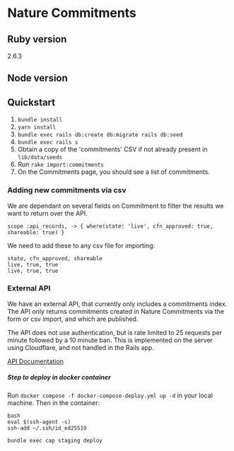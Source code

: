 # Nature Commitments


## Ruby version
2.6.3
## Node version

## Quickstart

1. `bundle install`
2. `yarn install`
3. `bundle exec rails db:create db:migrate rails db:seed`
4. `bundle exec rails s`
5. Obtain a copy of the 'commitments' CSV if not already present in `lib/data/seeds`
6. Run `rake import:commitments`
7. On the Commitments page, you should see a list of commitments.

### Adding new commitments via csv
We are dependant on several fields on Commitment to filter the results we want to return over the API.

```scope :api_records, -> { where(state: 'live', cfn_approved: true, shareable: true) }```

We need to add these to any csv file for importing:
```
state, cfn_approved, shareable
live, true, true
live, true, true
```

### External API

We have an external API, that currently only includes a commitments index. The API only returns commitments created in Nature Commitments via the form or csv import, and which are published.

The API does not use authentication, but is rate limited to 25 requests per minute followed by a 10 minute ban. This is implemented on the server using Cloudflare, and not handled in the Rails app.

[API Documentation](docs/external_api.md)

##### Step to deploy in docker container
Run `docker compose -f docker-compose-deploy.yml up -d` in your local machine.
Then in the container:
```
bash
eval $(ssh-agent -s)
ssh-add ~/.ssh/id_ed25519

bundle exec cap staging deploy
```
